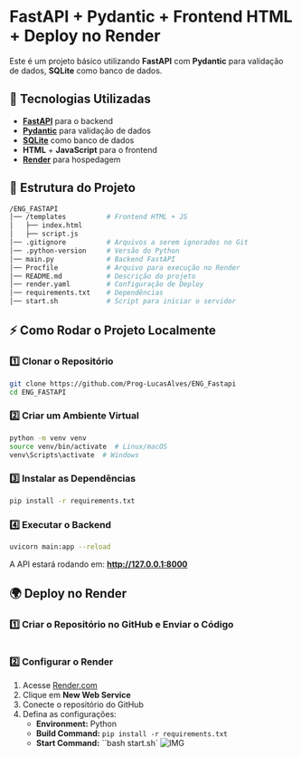 # FastAPI + Pydantic + Frontend HTML + Deploy no Render

Este é um projeto básico utilizando **FastAPI** com **Pydantic** para validação de dados, **SQLite** como banco de dados.

## 📌 Tecnologias Utilizadas

- **[FastAPI](https://fastapi.tiangolo.com/)** para o backend
- **[Pydantic](https://pydantic-docs.helpmanual.io/)** para validação de dados
- **[SQLite](https://www.sqlite.org/index.html)** como banco de dados
- **HTML** + **JavaScript** para o frontend
- **[Render](https://render.com/)** para hospedagem

## 📂 Estrutura do Projeto

```bash
/ENG_FASTAPI
│── /templates          # Frontend HTML + JS
│   ├── index.html
│   ├── script.js
│── .gitignore          # Arquivos a serem ignorados no Git
│── .python-version     # Versão do Python
│── main.py             # Backend FastAPI
│── Procfile            # Arquivo para execução no Render
│── README.md           # Descrição do projeto
│── render.yaml         # Configuração de Deploy
│── requirements.txt    # Dependências
│── start.sh            # Script para iniciar o servidor
```

## ⚡ Como Rodar o Projeto Localmente

### 1️⃣ Clonar o Repositório

```bash
git clone https://github.com/Prog-LucasAlves/ENG_Fastapi
cd ENG_FASTAPI
```

### 2️⃣ Criar um Ambiente Virtual

```bash
python -m venv venv
source venv/bin/activate  # Linux/macOS
venv\Scripts\activate  # Windows
```

### 3️⃣ Instalar as Dependências

```bash
pip install -r requirements.txt
```

### 4️⃣ Executar o Backend

```bash
uvicorn main:app --reload
```

A API estará rodando em: **http://127.0.0.1:8000**

## 🌍 Deploy no Render

### 1️⃣ Criar o Repositório no GitHub e Enviar o Código

```bash

```

### 2️⃣ Configurar o Render

1. Acesse [Render.com](https://render.com/)
2. Clique em **New Web Service**
3. Conecte o repositório do GitHub
4. Defina as configurações:
    - **Environment:** Python
    - **Build Command:** `pip install -r requirements.txt`
    - **Start Command:** ``bash start.sh`
    ![IMG](../ENG_Fastapi/ìmage/render.png)
